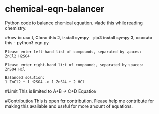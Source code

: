 # chemical-eqn-balancer
Python code to balance chemical equation. Made this while reading chemistry.

#how to use
1, Clone this
2, install sympy - pip3 install sympy
3, execute this - python3 eqn.py

```
Please enter left-hand list of compounds, separated by spaces:
ZnCl2 H2SO4

Please enter right-hand list of compounds, separated by spaces:
ZnSO4 HCl

Balanced solution:
1 ZnCl2 + 1 H2SO4 -> 1 ZnSO4 + 2 HCl
```

#Limit
This is limited to 
A+B -> C+D 
Equation

#Contribution
This is open for contribution. Please help me contribute for making this available and useful for more amount of equations.

